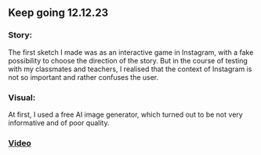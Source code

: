 ## Keep going 12.12.23

### Story: 

The first sketch I made was as an interactive game in Instagram, with a fake possibility to choose the direction of the story. But in the course of testing with my classmates and teachers, I realised that the context of Instagram is not so important and rather confuses the user. 

### Visual: 

At first, I used a free AI image generator, which turned out to be not very informative and of poor quality. 

### <a href="https://www.tumblr.com/thesis-blog-mariia-gulkova/737036733629267968/draft121223?source=share">Video</a>